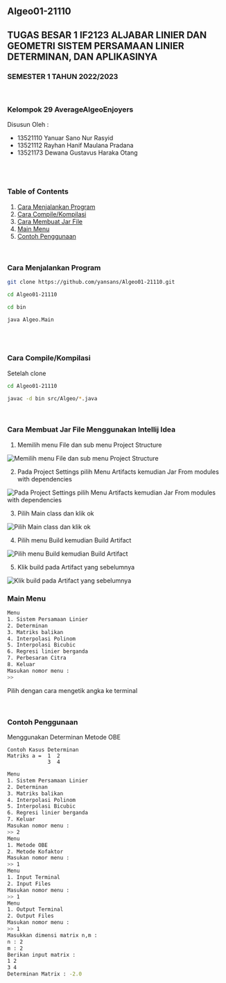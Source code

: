 ## Algeo01-21110
## TUGAS BESAR 1 IF2123 ALJABAR LINIER DAN GEOMETRI SISTEM PERSAMAAN LINIER DETERMINAN, DAN APLIKASINYA 
### SEMESTER 1 TAHUN 2022/2023
<br>

### Kelompok 29 AverageAlgeoEnjoyers 
 Disusun Oleh : 
 - 13521110	Yanuar Sano Nur Rasyid 
 - 13521112 Rayhan Hanif Maulana Pradana 
 - 13521173 Dewana Gustavus Haraka Otang
<br>
<br>


### Table of Contents
  1. [Cara Menjalankan Program](#cara-menjalankan-program)
  2. [Cara Compile/Kompilasi](#cara-compilekompilasi)
  3. [Cara Membuat Jar File](#cara-membuat-jar-file)
  4. [Main Menu](#main-menu)
  5. [Contoh Penggunaan](#contoh-penggunaan)

<br>

### Cara Menjalankan Program
```sh
git clone https://github.com/yansans/Algeo01-21110.git

cd Algeo01-21110

cd bin

java Algeo.Main
```

<br>

<br>

### Cara Compile/Kompilasi
Setelah clone
```sh
cd Algeo01-21110

javac -d bin src/Algeo/*.java
```

<br>

### Cara Membuat Jar File Menggunakan Intellij Idea
1. Memilih menu File dan sub menu Project Structure


![Memilih menu File dan sub menu Project Structure](https://cdn.discordapp.com/attachments/864378289695359017/1026452507465093160/unknown.png)

2. Pada Project Settings pilih Menu Artifacts kemudian Jar From modules with dependencies

![Pada Project Settings pilih Menu Artifacts kemudian Jar From modules with dependencies](https://cdn.discordapp.com/attachments/864378289695359017/1026452648158838784/unknown.png)

3. Pilih Main class dan klik ok

![Pilih Main class dan klik ok](https://cdn.discordapp.com/attachments/864378289695359017/1026452754450894859/unknown.png)

4. Pilih menu Build kemudian Build Artifact
   
![Pilih menu Build kemudian Build Artifact](https://cdn.discordapp.com/attachments/864378289695359017/1026452850827591680/unknown.png)

5. Klik build pada Artifact yang sebelumnya
   
![Klik build pada Artifact yang sebelumnya](https://cdn.discordapp.com/attachments/864378289695359017/1026452917756108800/unknown.png)
### Main Menu
```sh
Menu
1. Sistem Persamaan Linier
2. Determinan
3. Matriks balikan
4. Interpolasi Polinom
5. Interpolasi Bicubic
6. Regresi linier berganda
7. Perbesaran Citra
8. Keluar
Masukan nomor menu :
>>
```
Pilih dengan cara mengetik angka ke terminal

<br>

### Contoh Penggunaan 
Menggunakan Determinan Metode OBE

```
Contoh Kasus Determinan
Matriks a =  1  2
             3  4 
```

```sh
Menu
1. Sistem Persamaan Linier
2. Determinan
3. Matriks balikan
4. Interpolasi Polinom
5. Interpolasi Bicubic
6. Regresi linier berganda
7. Keluar
Masukan nomor menu : 
>> 2
Menu
1. Metode OBE
2. Metode Kofaktor
Masukan nomor menu :
>> 1
Menu
1. Input Terminal
2. Input Files
Masukan nomor menu :
>> 1
Menu
1. Output Terminal
2. Output Files
Masukan nomor menu :
>> 1
Masukkan dimensi matrix n,m :
n : 2
m : 2
Berikan input matrix :
1 2
3 4
Determinan Matrix : -2.0

```








